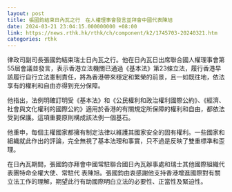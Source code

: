 ```yaml
---
layout: post
title: 張國鈞結束日內瓦之行　在人權理事會發言並拜會中國代表陳旭
date: 2024-03-21 23:04:15.000000000 +08:00
link: https://news.rthk.hk/rthk/ch/component/k2/1745703-20240321.htm
categories: rthk
---
```


律政司副司長張國鈞結束瑞士日內瓦之行。他在日內瓦日出席聯合國人權理事會第55屆會議並發言，表示香港立法機關已通過《基本法》第23條立法，履行香港早該履行自行立法憲制責任，將為香港帶來穩定和繁榮的前景，且一如既往地，依法享有的權利和自由亦得到充分保障。

他指出，法例明確訂明受《基本法》和《公民權利和政治權利國際公約》、《經濟、社會與文化權利的國際公約》適用於香港的有關規定所保障的權利和自由，都依法受到保護。這項重要原則構成該法例一個基石。

他重申，每個主權國家都擁有制定法律以維護其國家安全的固有權利。一些國家和組織就此作出的評論，完全無視了基本法理和事實，只不過是反映了雙重標準和歪理。

在日內瓦期間，張國鈞亦拜會中國常駐聯合國日內瓦辦事處和瑞士其他國際組織代表團特命全權大使、常駐代 表陳旭。張國鈞由衷感謝他支持香港增進國際對有關立法工作的理解，期望此行有助國際明白立法的必要性、正當性及緊迫性。

　　
